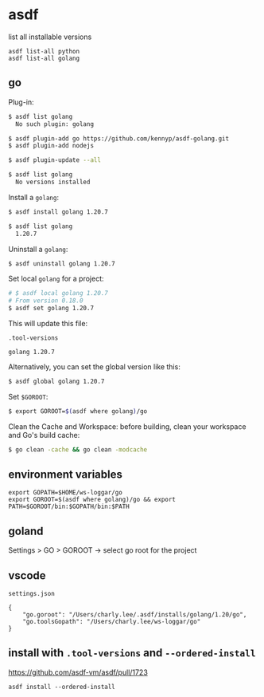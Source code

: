 # asdf

list all installable versions

```
asdf list-all python
asdf list-all golang
```

## go

Plug-in:

```sh
$ asdf list golang
  No such plugin: golang

$ asdf plugin-add go https://github.com/kennyp/asdf-golang.git
$ asdf plugin-add nodejs

$ asdf plugin-update --all

$ asdf list golang
  No versions installed
```

Install a `golang`:

```sh
$ asdf install golang 1.20.7

$ asdf list golang
  1.20.7
```

Uninstall a `golang`:

```sh
$ asdf uninstall golang 1.20.7
```

Set local `golang` for a project:

```sh
# $ asdf local golang 1.20.7
# From version 0.18.0
$ asdf set golang 1.20.7
```

This will update this file:

`.tool-versions`

```
golang 1.20.7
```

Alternatively, you can set the global version like this:

```sh
$ asdf global golang 1.20.7
```

Set `$GOROOT`:

```sh
$ export GOROOT=$(asdf where golang)/go
```

Clean the Cache and Workspace: before building, clean your workspace and Go's build cache:

```sh
$ go clean -cache && go clean -modcache
```

## environment variables

```
export GOPATH=$HOME/ws-loggar/go
export GOROOT=$(asdf where golang)/go && export PATH=$GOROOT/bin:$GOPATH/bin:$PATH
```

## goland

Settings > GO > GOROOT -> select go root for the project

## vscode

`settings.json`

```
{
    "go.goroot": "/Users/charly.lee/.asdf/installs/golang/1.20/go",
    "go.toolsGopath": "/Users/charly.lee/ws-loggar/go"
}
```

## install with `.tool-versions` and `--ordered-install`

https://github.com/asdf-vm/asdf/pull/1723

```
asdf install --ordered-install
```
